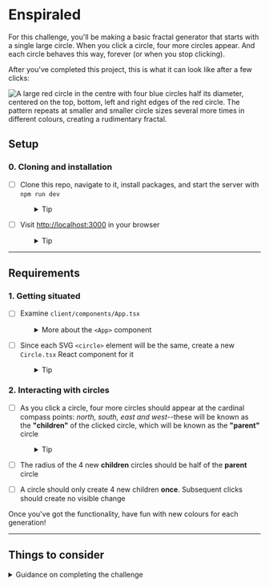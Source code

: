 # Enspiraled

For this challenge, you'll be making a basic fractal generator that starts with a single large circle. When you click a circle, four more circles appear. And each circle behaves this way, forever (or when you stop clicking).

After you've completed this project, this is what it can look like after a few clicks:

![A large red circle in the centre with four blue circles half its diameter, centered on the top, bottom, left and right edges of the red circle. The pattern repeats at smaller and smaller circle sizes several more times in different colours, creating a rudimentary fractal.](./server/public/images/enspiral.png)

## Setup

### 0. Cloning and installation

- [ ] Clone this repo, navigate to it, install packages, and start the server with `npm run dev`
  <details style="padding-left: 2em">
    <summary>Tip</summary>

  ```sh
  cd enspiraled
  npm i
  npm run dev
  ```

  </details>

- [ ] Visit [http://localhost:3000](http://localhost:3000) in your browser
  <details style="padding-left: 2em">
    <summary>Tip</summary>

  This is what your starting place looks like:

  ![A single red circle centred in a white field](./server/public/images/base-circle.png)
  </details>

---

## Requirements

### 1. Getting situated

- [ ] Examine `client/components/App.tsx`
  <details style="padding-left: 2em">
    <summary>More about the <code>&lt;App&gt;</code> component</summary>

  Here are its contents:

  ```tsx
  function App(props) {
    const circle = {
      cx: props.width / 2,
      cy: props.height / 2,
      level: 0,
      r: 256,
    }

    return (
      <svg width={props.width} height={props.height}>
        <circle cx={circle.cx} cy={circle.cy} r={circle.r} />
      </svg>
    )
  }

  export default App
  ```

  The `App` component has no state, but receives two props, `width` and `height` (which are the width and height of the page--have a look in `client/index.js` to see how these are retrieved).

  This component renders [Scalable Vector Graphics](https://developer.mozilla.org/en-US/docs/Web/SVG): an `<svg>` element with an SVG `<circle>` element in it. It has a radius of 256px (`r`) and is filled with a translucent grey (see `server/public/css/app.css`). It's important to note that this TSX will render The SVG elements, **not React controls**. We know this because `<svg>` and `<circle>` are lower case.

  </details>

- [ ] Since each SVG `<circle>` element will be the same, create a new `Circle.tsx` React component for it
    <details style="padding-left: 2em">
      <summary>Tip</summary>

  ```tsx
  export default function Circle(props) {

    // ... other logic

    return (
      <>
      {/* ... other components */}
        <circle cx={props.cx} cy={props.cy} r={props.r} />
      </>
    )
  }
  ```

    </details>

### 2. Interacting with circles

- [ ] As you click a circle, four more circles should appear at the cardinal compass points: _north, south, east and west_--these will be known as the **"children"** of the clicked circle, which will be known as the **"parent"** circle
  <details style="padding-left: 2em">
    <summary>Tip</summary>

  React components can render other React components, but they can also render themselves. I.e., a `<Circle>` component can render other `<Circle>` components inside of it. This will be helpful when trying to add 4 more circles with different `cx`, `cy`, and `r` props. In general computer science, this is called _recursion_.
  </details>

- [ ] The radius of the 4 new **children** circles should be half of the **parent** circle

- [ ] A circle should only create 4 new children **once**. Subsequent clicks should create no visible change

Once you've got the functionality, have fun with new colours for each generation!

---

## Things to consider

<details>
  <summary>Guidance on completing the challenge</summary>
  
  - If you don't already have it installed, you should install the React DevTools browser extension ([Firefox](https://addons.mozilla.org/en-US/firefox/addon/react-devtools/) and [Chrome](https://chrome.google.com/webstore/detail/react-developer-tools/fmkadmapgofadopljbjfkapdkoienihi?hl=en)). This will add a tab in Developer Tools that will allow you to explore the [virtual DOM](http://tonyfreed.com/blog/what_is_virtual_dom) used by React

## Stretch

<details>
  <summary>More about stretch challenges</summary>

Woohoo! You've made some fractal circles! Now, let's make them more interesting.

1. Stop generating new circles once there are 7 generations of circles

1. When you double click a circle, it should remove all of its children circles

1. Add a button to the page that will clear the screen and start over

</details>

---

## Further reading

<details>
  <summary>More reading</summary>

- [SVG](https://developer.mozilla.org/en/docs/Web/SVG)
- [SVG `circle`](https://developer.mozilla.org/en-US/docs/Web/SVG/Element/circle)
- [React Component](https://facebook.github.io/react/docs/reusable-components.html)
- [React's `useState`](https://reactjs.org/docs/hooks-reference.html#usestate)
- [Color](https://developer.mozilla.org/en/docs/Web/CSS/color_value)
- [A Sierpinksi Triangle](https://en.wikipedia.org/wiki/Sierpi%C5%84ski_triangle): A great example of graphical recursion
  </details>

---

[Provide feedback on this repo](https://docs.google.com/forms/d/e/1FAIpQLSfw4FGdWkLwMLlUaNQ8FtP2CTJdGDUv6Xoxrh19zIrJSkvT4Q/viewform?usp=pp_url&entry.1958421517=enspiraled)

